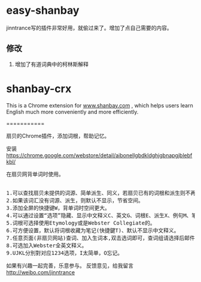easy-shanbay
===========
jinntrance写的插件非常好用，就偷过来了。增加了点自己需要的内容。

修改
----
1. 增加了有道词典中的柯林斯解释


shanbay-crx
===========
This is a Chrome extension for www.shanbay.com , which helps users learn English much more conveniently and more efficiently.

===========

扇贝的Chrome插件，添加词根，帮助记忆。

安装 https://chrome.google.com/webstore/detail/aibonellgbdkldghjgbnapgjblebfkbl/

在扇贝网背单词时使用。
<pre>

1.可以查找扇贝未提供的词源、简单派生、同义，若扇贝已有的词根和派生则不再额外显示。
2.如果该词汇没有词源、派生，则默认不显示，节省空间。
3.添加全屏的快捷键W，背单词时空间更大。
4.可以通过设置“选项”隐藏、显示中文释义C、英文G、词根E、派生X、例句M、笔记N区域。快捷键不区分大小写。
5.词根可选择使用Etymology或是Webster Collegiate的。
6.可方便设置，默认将词根收藏为笔记(快捷鍵T)、默认不显示中文释义。
7.任意页面(非扇贝网站)查词、加入生词本,双击选词即可，查词组请选择后邮件选择“在扇贝网查找”。
8.可选加入Webster全英文释义。
9.UJKL分別對对应1234选项，I太简单，O忘记。
</pre>

如果有兴趣一起完善，乐意参与。
反馈意见，给我留言 http://weibo.com/jinntrance
